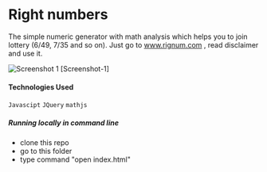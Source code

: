 Right numbers
==============
The simple numeric generator with math analysis which helps you to join lottery (6/49, 7/35 and so on).
Just go to www.rignum.com , read disclaimer and use it.  


![Screenshot 1]() [Screenshot-1]


#### Technologies Used
`Javascipt`
`JQuery`
`mathjs`


##### Running locally in command line
- clone this repo
- go to this folder
- type command "open index.html"
